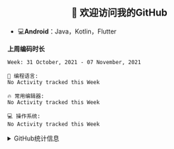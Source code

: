 <h2 align="center">👋 欢迎访问我的GitHub</h2>


- 💻**Android**：Java，Kotlin，Flutter

**上周编码时长**  

<!--START_SECTION:waka-->
```text
Week: 31 October, 2021 - 07 November, 2021

💬 编程语言: 
No Activity tracked this Week

🔥 常用编辑器: 
No Activity tracked this Week

💻 操作系统: 
No Activity tracked this Week

```


<!--END_SECTION:waka-->

<details>
<summary>GitHub统计信息</summary>

<br/>

> 动态太少，不好意思展示



